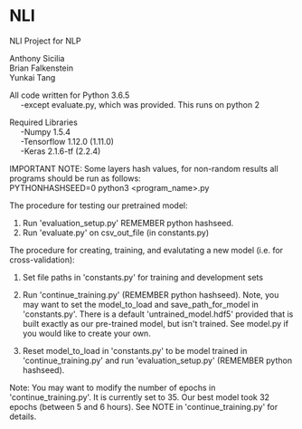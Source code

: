 # NLI
NLI Project for NLP

Anthony Sicilia  
Brian Falkenstein  
Yunkai Tang  

All code written for Python 3.6.5  
&nbsp;&nbsp;&nbsp;&nbsp;&nbsp;-except evaluate.py, which was provided. This runs on python 2

Required Libraries  
&nbsp;&nbsp;&nbsp;&nbsp;&nbsp;-Numpy 1.5.4  
&nbsp;&nbsp;&nbsp;&nbsp;&nbsp;-Tensorflow 1.12.0 (1.11.0)  
&nbsp;&nbsp;&nbsp;&nbsp;&nbsp;-Keras 2.1.6-tf (2.2.4)

IMPORTANT NOTE: Some layers hash values, for non-random results all programs should be run as follows:  
PYTHONHASHSEED=0 python3 <program_name>.py

The procedure for testing our pretrained model:
1) Run 'evaluation_setup.py' REMEMBER python hashseed.
2) Run 'evaluate.py' on csv_out_file (in constants.py)

The procedure for creating, training, and evalutating a new model (i.e. for cross-validation):  

1) Set file paths in 'constants.py' for training and development sets
2) Run 'continue_training.py' (REMEMBER python hashseed). Note, you may want to set the model_to_load and save_path_for_model in 'constants.py'. There is a default 'untrained_model.hdf5' provided that is built exactly as our pre-trained model, but isn't trained. See model.py if you would like to create your own.

3) Reset model_to_load in 'constants.py' to be model trained in 'continue_training.py' and run 'evaluation_setup.py' (REMEMBER python hashseed).

Note: You may want to modify the number of epochs in 'continue_training.py'. It is currently set to 35. Our best model took 32 epochs (between 5 and 6 hours). See NOTE in 'continue_training.py' for details.


